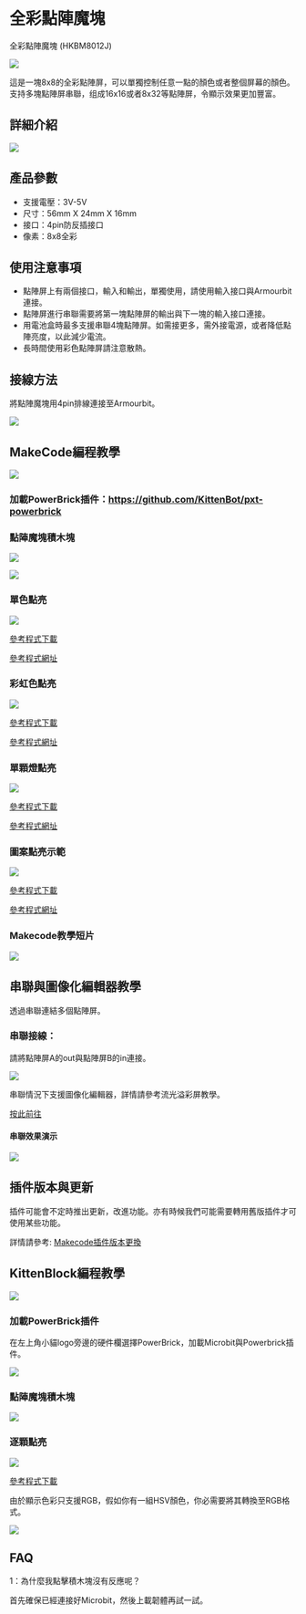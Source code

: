 # 全彩點陣魔塊

全彩點陣魔塊 (HKBM8012J)

![](./images/11_04.png)


這是一塊8x8的全彩點陣屏，可以單獨控制任意一點的顏色或者整個屏幕的顏色。支持多塊點陣屏串聯，组成16x16或者8x32等點陣屏，令顯示效果更加豐富。


## 詳細介紹

![](./images/11_03.png)

## 產品參數

- 支援電壓：3V-5V
- 尺寸：56mm X 24mm X 16mm
- 接口：4pin防反插接口
- 像素：8x8全彩

## 使用注意事項

- 點陣屏上有兩個接口，輸入和輸出，單獨使用，請使用輸入接口與Armourbit連接。
- 點陣屏進行串聯需要將第一塊點陣屏的輸出與下一塊的輸入接口連接。
- 用電池盒時最多支援串聯4塊點陣屏。如需接更多，需外接電源，或者降低點陣亮度，以此減少電流。
- 長時間使用彩色點陣屏請注意散熱。

## 接線方法

將點陣魔塊用4pin排線連接至Armourbit。

![](./images/11_25.png)

## MakeCode編程教學

![](./images/mcbanner.png)

### 加載PowerBrick插件：https://github.com/KittenBot/pxt-powerbrick

### 點陣魔塊積木塊

![](./images/rgbblocks1.png)

![](./images/rgbblocks2.png)

### 單色點亮

![](./images/rgbsingle.png)

[參考程式下載](https://bit.ly/PowerbrickM9_01Hex)

[參考程式網址](https://makecode.microbit.org/_dgdfa73fb6jr)

### 彩虹色點亮

![](./images/rgbrainbow.png)

[參考程式下載](https://bit.ly/PowerbrickM9_02Hex)

[參考程式網址](https://makecode.microbit.org/_VDtaD6AVjfdd)

### 單顆燈點亮

![](./images/rgbpixel.png)

[參考程式下載](https://bit.ly/PowerbrickM9_03Hex)

[參考程式網址](https://makecode.microbit.org/_iv6MHWEkDMjr)

### 圖案點亮示範

![](./images/rgbpyramid.png)

[參考程式下載](https://bit.ly/PowerbrickM9_04Hex)

[參考程式網址](https://makecode.microbit.org/_2cF73496m8p1)

### Makecode教學短片

[![](./images/rgbtut.png)](https://www.youtube.com/watch?v=Pmg6Gvg29jo)


## 串聯與圖像化編輯器教學

透過串聯連結多個點陣屏。

### 串聯接線：

請將點陣屏A的out與點陣屏B的in連接。

![](./images/rgbchain.jpg)

串聯情況下支援圖像化編輯器，詳情請參考流光溢彩屏教學。

[按此前往](....//../accessories/LEDMatrix/LEDMatrixDaisyChain.md)

#### 串聯效果演示

![](./images/11_23.png)

## 插件版本與更新

插件可能會不定時推出更新，改進功能。亦有時候我們可能需要轉用舊版插件才可使用某些功能。

詳情請參考: [Makecode插件版本更換](../../../Makecode/makecode_extensionUpdate)

## KittenBlock編程教學

![](./images/kbbanner.png)

### 加載PowerBrick插件

在左上角小貓logo旁邊的硬件欄選擇PowerBrick，加載Microbit與Powerbrick插件。

![](./kbimages/addextension.png)

### 點陣魔塊積木塊

![](./kbimages/rgbblocks.png)

### 逐顆點亮

![](./kbimages/kbrgb.png)

[參考程式下載](https://bit.ly/PowerbrickM9_01sb3)

由於顯示色彩只支援RGB，假如你有一組HSV顏色，你必需要將其轉換至RGB格式。

![](./kbimages/HSVTORGB.png)

## FAQ

1：為什麼我點擊積木塊沒有反應呢？

首先確保已經連接好Microbit，然後上載韌體再試一試。
